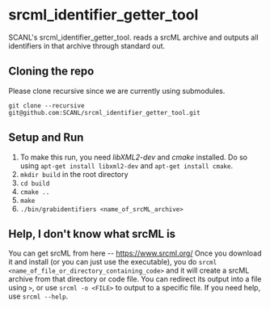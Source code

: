 # srcml_identifier_getter_tool
SCANL's srcml_identifier_getter_tool. reads a srcML archive and outputs all identifiers in that archive through standard out.

## Cloning the repo
Please clone recursive since we are currently using submodules.

`git clone --recursive git@github.com:SCANL/srcml_identifier_getter_tool.git`

## Setup and Run
1. To make this run, you need *libXML2-dev* and *cmake* installed. Do so using `apt-get install libxml2-dev` and `apt-get install cmake`.
2. `mkdir build` in the root directory
3. `cd build`
4. `cmake ..`
5. `make`
6. `./bin/grabidentifiers <name_of_srcML_archive>`

## Help, I don't know what srcML is
You can get srcML from here -- https://www.srcml.org/
Once you download it and install (or you can just use the executable), you do `srcml <name_of_file_or_directory_containing_code>` and it will create a srcML archive from that directory or code file. You can redirect its output into a file using `>`, or use `srcml -o <FILE>` to output to a specific file. If you need help, use `srcml --help`.
